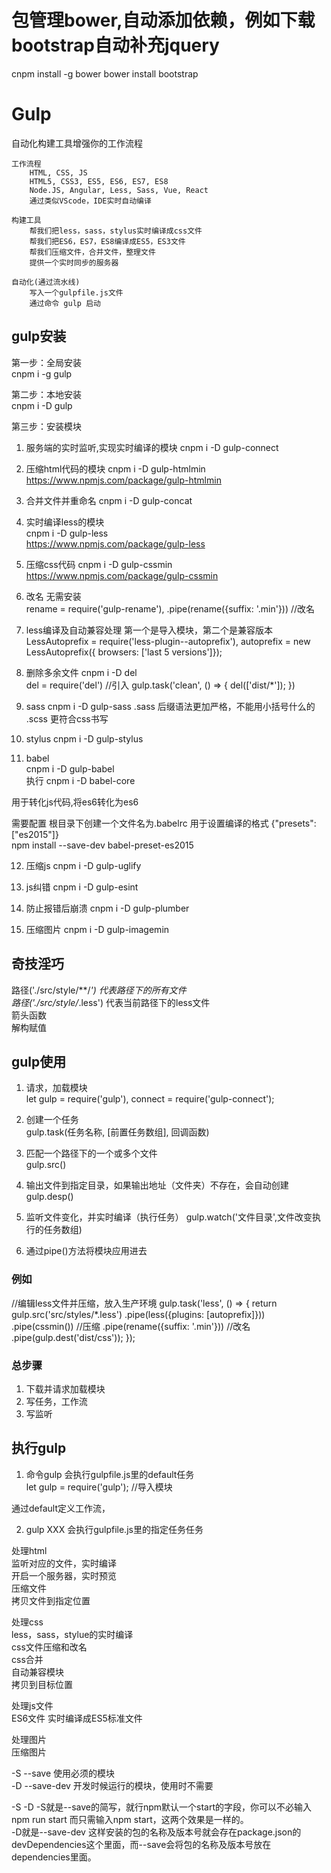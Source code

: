 # 包管理bower,自动添加依赖，例如下载bootstrap自动补充jquery
cnpm install -g bower
bower install bootstrap

# Gulp
自动化构建工具增强你的工作流程

    工作流程
        HTML, CSS, JS
        HTML5, CSS3, ES5, ES6, ES7, ES8
        Node.JS, Angular, Less, Sass, Vue, React
        通过类似VScode，IDE实时自动编译

    构建工具
        帮我们把less，sass，stylus实时编译成css文件
        帮我们把ES6，ES7，ES8编译成ES5，ES3文件
        帮我们压缩文件，合并文件，整理文件
        提供一个实时同步的服务器

    自动化(通过流水线)
        写入一个gulpfile.js文件
        通过命令 gulp 启动

## gulp安装
第一步：全局安装  
cnpm i -g gulp  

第二步：本地安装  
cnpm i -D gulp  

第三步：安装模块  

1.  服务端的实时监听,实现实时编译的模块
cnpm i -D gulp-connect      

2.  压缩html代码的模块 
cnpm i -D gulp-htmlmin      
https://www.npmjs.com/package/gulp-htmlmin

3.  合并文件并重命名
cnpm i -D gulp-concat      

4.  实时编译less的模块  
cnpm i -D gulp-less     
https://www.npmjs.com/package/gulp-less

5.  压缩css代码
cnpm i -D gulp-cssmin       
https://www.npmjs.com/package/gulp-cssmin

6. 改名
无需安装  
    rename = require('gulp-rename'),
    .pipe(rename({suffix: '.min'}))      //改名
    
7. less编译及自动兼容处理 
第一个是导入模块，第二个是兼容版本   
LessAutoprefix = require('less-plugin--autoprefix'),
autoprefix = new LessAutoprefix({ browsers: ['last 5 versions']});

8. 删除多余文件
cnpm i -D del  
    del  = require('del')       //引入
    gulp.task('clean', () => {
        del(['dist/*']);
    })

9. sass
cnpm i -D gulp-sass
.sass 后缀语法更加严格，不能用小括号什么的
.scss 更符合css书写

10. stylus
cnpm i -D gulp-stylus

11. babel  
cnpm i -D gulp-babel  
执行  cnpm i -D babel-core

用于转化js代码,将es6转化为es6    

需要配置 根目录下创建一个文件名为.babelrc 用于设置编译的格式
    {"presets": ["es2015"]}     
    npm install --save-dev babel-preset-es2015     

12. 压缩js
cnpm i -D gulp-uglify   

13. js纠错
cnpm i -D gulp-esint

14. 防止报错后崩溃
cnpm i -D gulp-plumber  

15. 压缩图片
cnpm i -D gulp-imagemin  
  
    

## 奇技淫巧
路径('./src/style/**/*')      代表路径下的所有文件  
路径('./src/style/*.less')    代表当前路径下的less文件  
箭头函数  
解构赋值  

## gulp使用

1. 请求，加载模块    
    let gulp = require('gulp'),
    connect = require('gulp-connect');  

2. 创建一个任务    
gulp.task(任务名称, [前置任务数组], 回调函数)   

3. 匹配一个路径下的一个或多个文件   
gulp.src() 

4. 输出文件到指定目录，如果输出地址（文件夹）不存在，会自动创建  
gulp.desp() 

5. 监听文件变化，并实时编译（执行任务）
gulp.watch('文件目录',文件改变执行的任务数组)

6. 通过pipe()方法将模块应用进去


### 例如
//编辑less文件并压缩，放入生产环境
gulp.task('less', () => {
	return gulp.src('src/styles/*.less')
		.pipe(less({plugins: [autoprefix]}))
		.pipe(cssmin())                       //压缩
        .pipe(rename({suffix: '.min'}))      //改名
		.pipe(gulp.dest('dist/css'));
});

### 总步骤
1. 下载并请求加载模块  
2. 写任务，工作流
3. 写监听

## 执行gulp
1. 命令gulp
会执行gulpfile.js里的default任务       
let gulp = require('gulp');     //导入模块      

通过default定义工作流，

2. gulp XXX
会执行gulpfile.js里的指定任务任务      



处理html          
    监听对应的文件，实时编译        
    开启一个服务器，实时预览        
    压缩文件        
    拷贝文件到指定位置       

处理css       
    less，sass，stylue的实时编译       
    css文件压缩和改名      
    css合并       
    自动兼容模块      
    拷贝到目标位置     

处理js文件      
    ES6文件 实时编译成ES5标准文件      

处理图片        
    压缩图片        

-S --save       使用必须的模块     
-D --save-dev   开发时候运行的模块，使用时不需要        

-S -D
-S就是--save的简写，就行npm默认一个start的字段，你可以不必输入npm run start 而只需输入npm start，这两个效果是一样的。      
-D就是--save-dev 这样安装的包的名称及版本号就会存在package.json的devDependencies这个里面，而--save会将包的名称及版本号放在dependencies里面。     
